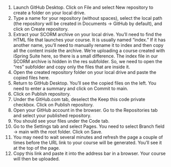 1.	Launch GitHub Desktop. Click on File and select New repository to create a folder on your local drive.
2.	Type a name for your repository (without spaces), select the local path (the repository will be created in Documents -> GitHub by default), and click on Create repository.
3.	Extract your SCORM archive on your local drive. You’ll need to find the HTML file that launches your course. It is usually named “index.” If it has another name, you’ll need to manually rename it to index and then copy all the content inside the archive. We’re uploading a course created with iSpring Suite here, so there is a small difference. The index file in our SCORM archive is hidden in the res subfolder. So, we need to open the “res” subfolder and copy only the files that are inside it.
4.	Open the created repository folder on your local drive and paste the copied files here.
5.	Return to GitHub Desktop. You’ll see the copied files on the left. You need to enter a summary and click on Commit to main.
6.	Click on Publish repository.
7.	Under the GitHub.com tab, deselect the Keep this code private checkbox. Click on Publish repository.
8.	Open your GitHub account in the browser. Go to the Repositories tab and select your published repository.
9.	You should see your files under the Code tab.
10.	Go to the Settings tab and select Pages. You need to select Branch field -> main with the root folder. Click on Save.
11.	You may need to wait several minutes and refresh the page a couple of times before the URL link to your course will be generated. You’ll see it at the top of the page.
12.	Copy this link and paste it into the address bar in a browser. Your course will then be uploaded.
